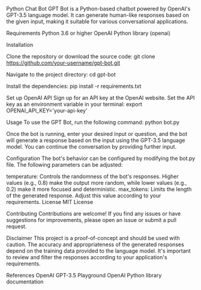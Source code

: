 Python Chat Bot
GPT Bot is a Python-based chatbot powered by OpenAI's GPT-3.5 language model. It can generate human-like responses based on the given input, making it suitable for various conversational applications.

Requirements
Python 3.6 or higher
OpenAI Python library (openai)

Installation

Clone the repository or download the source code:
git clone https://github.com/your-username/gpt-bot.git

Navigate to the project directory:
cd gpt-bot

Install the dependencies:
pip install -r requirements.txt

Set up OpenAI API
Sign up for an API key at the OpenAI website.
Set the API key as an environment variable in your terminal:
export OPENAI_API_KEY='your-api-key'

Usage
To use the GPT Bot, run the following command:
python bot.py

Once the bot is running, enter your desired input or question, and the bot will generate a response based on the input using the GPT-3.5 language model. You can continue the conversation by providing further input.

Configuration
The bot's behavior can be configured by modifying the bot.py file. The following parameters can be adjusted:

temperature: Controls the randomness of the bot's responses. Higher values (e.g., 0.8) make the output more random, while lower values (e.g., 0.2) make it more focused and deterministic.
max_tokens: Limits the length of the generated response. Adjust this value according to your requirements.
License
MIT License

Contributing
Contributions are welcome! If you find any issues or have suggestions for improvements, please open an issue or submit a pull request.

Disclaimer
This project is a proof-of-concept and should be used with caution. The accuracy and appropriateness of the generated responses depend on the training data provided to the language model. It's important to review and filter the responses according to your application's requirements.

References
OpenAI GPT-3.5 Playground
OpenAI Python library documentation
